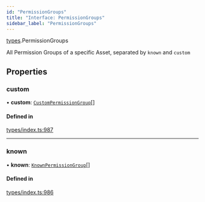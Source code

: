 ```yaml
---
id: "PermissionGroups"
title: "Interface: PermissionGroups"
sidebar_label: "PermissionGroups"
---
```


[types](../../../modules/Types/Types.md).PermissionGroups

All Permission Groups of a specific Asset, separated by `known` and `custom`

## Properties

### custom

• **custom**: [`CustomPermissionGroup`](../../../classes/API/Entities/CustomPermissionGroup/CustomPermissionGroup.md)[]

#### Defined in

[types/index.ts:987](https://github.com/PolymeshAssociation/polymesh-sdk/blob/07a4c5b0/src/types/index.ts#L987)

___

### known

• **known**: [`KnownPermissionGroup`](../../../classes/API/Entities/KnownPermissionGroup/KnownPermissionGroup.md)[]

#### Defined in

[types/index.ts:986](https://github.com/PolymeshAssociation/polymesh-sdk/blob/07a4c5b0/src/types/index.ts#L986)
